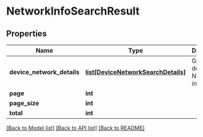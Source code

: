 # NetworkInfoSearchResult

## Properties
Name | Type | Description | Notes
------------ | ------------- | ------------- | -------------
**device_network_details** | [**list[DeviceNetworkSearchDetails]**](DeviceNetworkSearchDetails.md) | Gets or sets device Network information. | [optional] 
**page** | **int** |  | [optional] 
**page_size** | **int** |  | [optional] 
**total** | **int** |  | [optional] 

[[Back to Model list]](../README.md#documentation-for-models) [[Back to API list]](../README.md#documentation-for-api-endpoints) [[Back to README]](../README.md)


